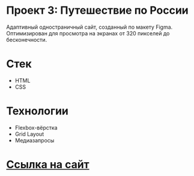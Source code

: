 # Проект 3: Путешествие по России

Адаптивный одностраничный сайт, созданный по макету Figma. Оптимизирован для просмотра на экранах от 320 пикселей до бесконечности.

# Стек

* HTML
* CSS

# Технологии

* Flexbox-вёрстка
* Grid Layout
* Медиазапросы

# [Ссылка на сайт](https://belolipetskiy.github.io/russian-travel/)
